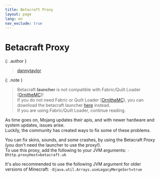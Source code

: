 ```yaml
---
title: Betacraft Proxy
layout: page
lang: en
nav_exclude: true
---
```

# Betacraft Proxy

{: .author }
> [dannytaylor](https://mclegoman.com)

{: .note }
> Betacraft **launcher** is not compatible with Fabric/Quilt Loader ([OrnitheMC](https://ornithemc.net/))!  
> If you do not need Fabric or Quilt Loader ([OrnitheMC](https://ornithemc.net/)), you can download the betacraft launcher [here](https://github.com/betacraftuk/betacraft-launcher/releases) instead.  
> If you are using Fabric/Quilt Loader, continue reading.  

As time goes on, Mojang updates their apis, and with newer hardware and system updates, issues arise.  
Luckily, the community has created ways to fix some of these problems.  

You can fix skins, sounds, and some crashes, by using the Betacraft Proxy (you don't need the launcher to use the proxy!).  
To use this proxy, add the following to your JVM arguments: `-Dhttp.proxyHost=betacraft.uk`  

It's also recommended to use the following JVM argument for older versions of Minecraft: `-Djava.util.Arrays.useLegacyMergeSort=true`  